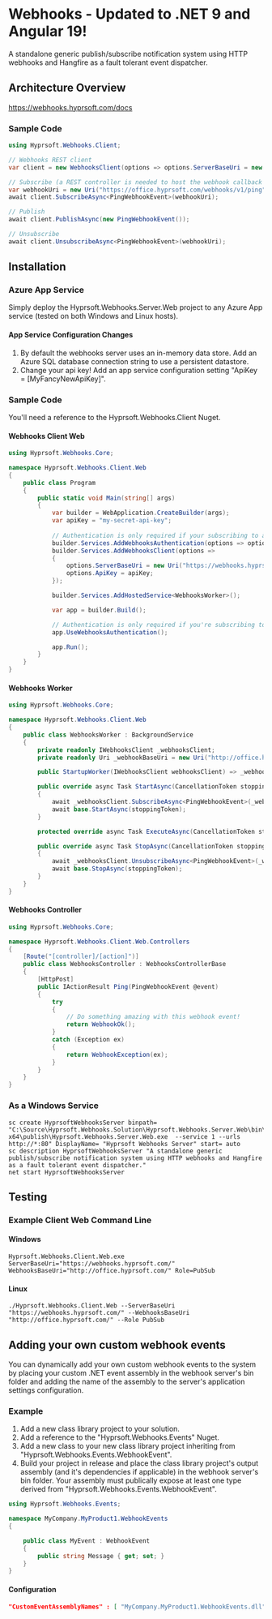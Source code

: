 # Webhooks - Updated to .NET 9 and Angular 19!
A standalone generic publish/subscribe notification system using HTTP webhooks and Hangfire as a fault tolerant event dispatcher.

## Architecture Overview
https://webhooks.hyprsoft.com/docs

### Sample Code
``` csharp
using Hyprsoft.Webhooks.Client;

// Webhooks REST client
var client = new WebhooksClient(options => options.ServerBaseUri = new Uri("https://webhooks.hyprsoft.com/"));

// Subscribe (a REST controller is needed to host the webhook callback endpoint)
var webhookUri = new Uri("https://office.hyprsoft.com/webhooks/v1/ping");
await client.SubscribeAsync<PingWebhookEvent>(webhookUri);

// Publish
await client.PublishAsync(new PingWebhookEvent());

// Unsubscribe
await client.UnsubscribeAsync<PingWebhookEvent>(webhookUri);
```

## Installation
###  Azure App Service
Simply deploy the Hyprsoft.Webhooks.Server.Web project to any Azure App service (tested on both Windows and Linux hosts).
#### App Service Configuration Changes
1. By default the webhooks server uses an in-memory data store.  Add an Azure SQL database connection string to use a persistent datastore.
2. Change your api key!  Add an app service configuration setting "ApiKey = [MyFancyNewApiKey]".
### Sample Code
You'll need a reference to the Hyprsoft.Webhooks.Client Nuget.
#### Webhooks Client Web
``` csharp
using Hyprsoft.Webhooks.Core;

namespace Hyprsoft.Webhooks.Client.Web
{
    public class Program
    {
        public static void Main(string[] args)
        {
            var builder = WebApplication.CreateBuilder(args);
            var apiKey = "my-secret-api-key";
       
            // Authentication is only required if your subscribing to any webhooks.
            builder.Services.AddWebhooksAuthentication(options => options.ApiKey = apiKey);
            builder.Services.AddWebhooksClient(options =>
            {
                options.ServerBaseUri = new Uri("https://webhooks.hyprsoft.com/");
                options.ApiKey = apiKey;
            });

            builder.Services.AddHostedService<WebhooksWorker>();

            var app = builder.Build();

            // Authentication is only required if you're subscribing to any webhooks.
            app.UseWebhooksAuthentication();

            app.Run();
        }
    }
}
```
#### Webhooks Worker
``` csharp
using Hyprsoft.Webhooks.Core;

namespace Hyprsoft.Webhooks.Client.Web
{
    public class WebhooksWorker : BackgroundService
    {
        private readonly IWebhooksClient _webhooksClient;
        private readonly Uri _webhookBaseUri = new Uri("http://office.hyprsoft.com/webhooks/ping");

        public StartupWorker(IWebhooksClient webhooksClient) => _webhooksClient = webhooksClient;

        public override async Task StartAsync(CancellationToken stoppingToken)
        {
            await _webhooksClient.SubscribeAsync<PingWebhookEvent>(_webhookBaseUri);
            await base.StartAsync(stoppingToken);
        }

        protected override async Task ExecuteAsync(CancellationToken stoppingToken) => await Task.Delay(0, stoppingToken);

        public override async Task StopAsync(CancellationToken stoppingToken)
        {
            await _webhooksClient.UnsubscribeAsync<PingWebhookEvent>(_webhookBaseUri);
            await base.StopAsync(stoppingToken);
        }
    }
}
```
#### Webhooks Controller
``` csharp
using Hyprsoft.Webhooks.Core;

namespace Hyprsoft.Webhooks.Client.Web.Controllers
{
    [Route("[controller]/[action]")]
    public class WebhooksController : WebhooksControllerBase
    {
        [HttpPost]
        public IActionResult Ping(PingWebhookEvent @event)
        {
            try
            {
                // Do something amazing with this webhook event!
                return WebhookOk();
            }
            catch (Exception ex)
            {
                return WebhookException(ex);
            }
        }
    }
}
```

### As a Windows Service
```
sc create HyprsoftWebhooksServer binpath= "C:\Source\Hyprsoft.Webhooks.Solution\Hyprsoft.Webhooks.Server.Web\bin\Release\net5.0\win-x64\publish\Hyprsoft.Webhooks.Server.Web.exe  --service 1 --urls http://*:80" DisplayName= "Hyprsoft Webhooks Server" start= auto
sc description HyprsoftWebhooksServer "A standalone generic publish/subscribe notification system using HTTP webhooks and Hangfire as a fault tolerant event dispatcher." 
net start HyprsoftWebhooksServer
```

## Testing
### Example Client Web Command Line
#### Windows
```
Hyprsoft.Webhooks.Client.Web.exe ServerBaseUri="https://webhooks.hyprsoft.com/" WebhooksBaseUri="http://office.hyprsoft.com/" Role=PubSub
```
#### Linux
```
./Hyprsoft.Webhooks.Client.Web --ServerBaseUri "https://webhooks.hyprsoft.com/" --WebhooksBaseUri "http://office.hyprsoft.com/" --Role PubSub
```

## Adding your own custom webhook events
You can dynamically add your own custom webhook events to the system by placing your custom .NET event assembly in the webhook server's bin folder and adding the name of the assembly to the server's application settings
configuration.
### Example
1. Add a new class library project to your solution.
2. Add a reference to the "Hyprsoft.Webhooks.Events" Nuget.
3. Add a new class to your new class library project inheriting from "Hyprsoft.Webhooks.Events.WebhookEvent".
4. Build your project in release and place the class library project's output assembly (and it's dependencies if applicable) in the webhook server's bin folder.  Your assembly must publically expose at least one type derived from "Hyprsoft.Webhooks.Events.WebhookEvent".


``` csharp
using Hyprsoft.Webhooks.Events;

namespace MyCompany.MyProduct1.WebhookEvents
{

    public class MyEvent : WebhookEvent
    {
        public string Message { get; set; }
    }
}
```
#### Configuration
``` json
"CustomEventAssemblyNames" : [ "MyCompany.MyProduct1.WebhookEvents.dll", "MyCompany.MyProduct2.WebhookEvents.dll", ... ] 
```
